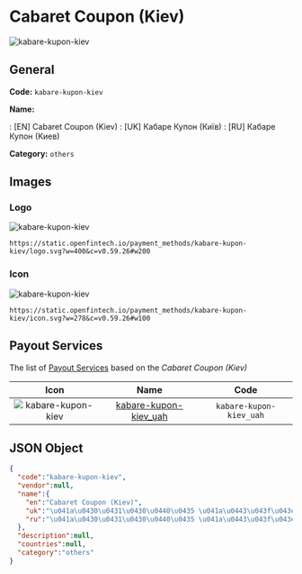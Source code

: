 
# Cabaret Coupon (Kiev) 
![kabare-kupon-kiev](https://static.openfintech.io/payment_methods/kabare-kupon-kiev/logo.svg?w=400&c=v0.59.26#w200)  

## General 
**Code:** `kabare-kupon-kiev` 
 
**Name:** 
 
:	[EN] Cabaret Coupon (Kiev) 
:	[UK] Кабаре Купон (Київ) 
:	[RU] Кабаре Купон (Киев) 
 
**Category:** `others` 
 

## Images 

### Logo 
![kabare-kupon-kiev](https://static.openfintech.io/payment_methods/kabare-kupon-kiev/logo.svg?w=400&c=v0.59.26#w200)  

```
https://static.openfintech.io/payment_methods/kabare-kupon-kiev/logo.svg?w=400&c=v0.59.26#w200
```  

### Icon 
![kabare-kupon-kiev](https://static.openfintech.io/payment_methods/kabare-kupon-kiev/icon.svg?w=278&c=v0.59.26#w100)  

```
https://static.openfintech.io/payment_methods/kabare-kupon-kiev/icon.svg?w=278&c=v0.59.26#w100
```  

## Payout Services 
 
The list of [Payout Services](/payout-services/) based on the _Cabaret Coupon (Kiev)_ 

|Icon|Name|Code| 
|:---:|:---:|:---:| 
|![kabare-kupon-kiev](https://static.openfintech.io/payout_methods/kabare-kupon-kiev/icon.png?w=278&c=v0.59.26#w40) |[kabare-kupon-kiev_uah](/payout-services/kabare-kupon-kiev_uah/)|`kabare-kupon-kiev_uah`| 
 

## JSON Object 

```json
{
  "code":"kabare-kupon-kiev",
  "vendor":null,
  "name":{
    "en":"Cabaret Coupon (Kiev)",
    "uk":"\u041a\u0430\u0431\u0430\u0440\u0435 \u041a\u0443\u043f\u043e\u043d (\u041a\u0438\u0457\u0432)",
    "ru":"\u041a\u0430\u0431\u0430\u0440\u0435 \u041a\u0443\u043f\u043e\u043d (\u041a\u0438\u0435\u0432)"
  },
  "description":null,
  "countries":null,
  "category":"others"
}
```  
